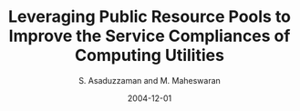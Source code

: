 ---
author: "S. Asaduzzaman and M. Maheswaran"
title: "Leveraging Public Resource Pools to Improve the Service Compliances of Computing Utilities"
journal: "11th International Conference on High Performance Computing (HiPC 2004)"
location: "Bangalore, India"
date: 2004-12-01
---
